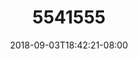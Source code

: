 ---
title: 5541555
date: 2018-09-03T18:42:21-08:00
draft: false
name: 黒羽イヴ
img_url: https://cdn.u1.huluxia.com/g4/M01/63/D0/rBAAdmHwAnOAO9l2AANRjIxOuzI866.png
original_fn: DSCF0454.jpg
tags:
- 黒羽イヴ

---